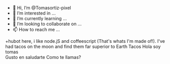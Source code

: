 - 👋 Hi, I’m @Tomasortiz-pixel
- 👀 I’m interested in ...
- 🌱 I’m currently learning ...
- 💞️ I’m looking to collaborate on ...
- 📫 How to reach me ...

<!---
Tomasortiz-pixel/Tomasortiz-pixel is a ✨ special ✨ repository because its `README.md` (this file) appears on your GitHub profile.
You can click the Preview link to take a look at your changes.
--->
+hubot here, i like  node.jS and coffeescript (That's whats I'm made of!).
I've had tacos on the moon and find them far superior to Earth Tacos
Hola soy  tomas  
Gusto  en saludarte 
Como  te llamas?

